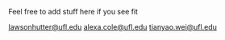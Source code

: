 Feel free to add stuff here if you see fit

lawsonhutter@ufl.edu
alexa.cole@ufl.edu
tianyao.wei@ufl.edu
